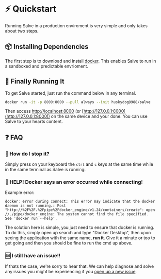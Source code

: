 # ⚡ Quickstart

Running Salve in a production enviroment is very simple and only takes about two steps.

## 📦 Installing Dependencies

The first step is to download and install [docker](https://docs.docker.com/get-docker/). This enables Salve to run in a sandboxed and predictable envrioment.

## 👟 Finally Running It

To get Salve started, just run the command below in any terminal.

```bash
docker run -it -p 8000:8000 --pull always --init huskydog9988/salve
```

Then access [http://localhost:8000](http://localhost:8000) (or [http://127.0.0.1:8000](http://127.0.0.1:8000)) on the same device and your done. You can use Salve to your hearts content.

## ❓ FAQ

### 🛑 How do I stop it?

Simply press on your keyboard the `ctrl` and `c` keys at the same time while in the same terminal as Salve is running.

### 🐋 **HELP!** Docker says an error occurred while connecting!

Example error:

```log
docker: error during connect: This error may indicate that the docker daemon is not running.: Post "http://%2F%2F.%2Fpipe%2Fdocker_engine/v1.24/containers/create": open //./pipe/docker_engine: The system cannot find the file specified.
See 'docker run --help'.
```

The solution here is simple, you just need to ensure that docker is running. To do this, simply open up search and type "Docker Desktop", then upon seeing the application with the same name, **run it**. Give it a minute or too to get going and then you should be fine to run the cmd up above.

### 🆘 I still have an issue!!

If thats the case, we're sorry to hear that. We can help diagnose and solve any issues you might be experiencing if you [open up a new issue](https://github.com/Huskydog9988/Salve/issues/new).
